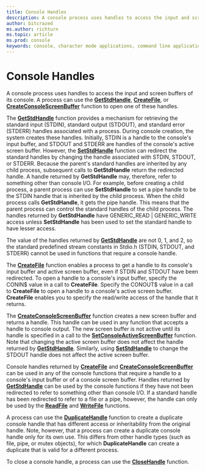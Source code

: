 ```yaml
---
title: Console Handles
description: A console process uses handles to access the input and screen buffers of its console, including the GetStdHandle, CreateFile, or CreateConsoleScreenBuffer functions.
author: bitcrazed
ms.author: richturn
ms.topic: article
ms.prod: console
keywords: console, character mode applications, command line applications, terminal applications, console api
---
```


# Console Handles


A console process uses handles to access the input and screen buffers of its console. A process can use the [**GetStdHandle**](getstdhandle.md), [**CreateFile**](https://msdn.microsoft.com/library/windows/desktop/aa363858), or [**CreateConsoleScreenBuffer**](createconsolescreenbuffer.md) function to open one of these handles.

The [**GetStdHandle**](getstdhandle.md) function provides a mechanism for retrieving the standard input (STDIN), standard output (STDOUT), and standard error (STDERR) handles associated with a process. During console creation, the system creates these handles. Initially, STDIN is a handle to the console's input buffer, and STDOUT and STDERR are handles of the console's active screen buffer. However, the [**SetStdHandle**](setstdhandle.md) function can redirect the standard handles by changing the handle associated with STDIN, STDOUT, or STDERR. Because the parent's standard handles are inherited by any child process, subsequent calls to **GetStdHandle** return the redirected handle. A handle returned by **GetStdHandle** may, therefore, refer to something other than console I/O. For example, before creating a child process, a parent process can use **SetStdHandle** to set a pipe handle to be the STDIN handle that is inherited by the child process. When the child process calls **GetStdHandle**, it gets the pipe handle. This means that the parent process can control the standard handles of the child process. The handles returned by **GetStdHandle** have GENERIC\_READ | GENERIC\_WRITE access unless **SetStdHandle** has been used to set the standard handle to have lesser access.

The value of the handles returned by [**GetStdHandle**](getstdhandle.md) are not 0, 1, and 2, so the standard predefined stream constants in Stdio.h (STDIN, STDOUT, and STDERR) cannot be used in functions that require a console handle.

The [**CreateFile**](https://msdn.microsoft.com/library/windows/desktop/aa363858) function enables a process to get a handle to its console's input buffer and active screen buffer, even if STDIN and STDOUT have been redirected. To open a handle to a console's input buffer, specify the CONIN$ value in a call to **CreateFile**. Specify the CONOUT$ value in a call to **CreateFile** to open a handle to a console's active screen buffer. **CreateFile** enables you to specify the read/write access of the handle that it returns.

The [**CreateConsoleScreenBuffer**](createconsolescreenbuffer.md) function creates a new screen buffer and returns a handle. This handle can be used in any function that accepts a handle to console output. The new screen buffer is not active until its handle is specified in a call to the [**SetConsoleActiveScreenBuffer**](setconsoleactivescreenbuffer.md) function. Note that changing the active screen buffer does not affect the handle returned by [**GetStdHandle**](getstdhandle.md). Similarly, using [**SetStdHandle**](setstdhandle.md) to change the STDOUT handle does not affect the active screen buffer.

Console handles returned by [**CreateFile**](https://msdn.microsoft.com/library/windows/desktop/aa363858) and [**CreateConsoleScreenBuffer**](createconsolescreenbuffer.md) can be used in any of the console functions that require a handle to a console's input buffer or of a console screen buffer. Handles returned by [**GetStdHandle**](getstdhandle.md) can be used by the console functions if they have not been redirected to refer to something other than console I/O. If a standard handle has been redirected to refer to a file or a pipe, however, the handle can only be used by the [**ReadFile**](https://msdn.microsoft.com/library/windows/desktop/aa365467) and [**WriteFile**](https://msdn.microsoft.com/library/windows/desktop/aa365747) functions.

A process can use the [**DuplicateHandle**](https://msdn.microsoft.com/library/windows/desktop/ms724251) function to create a duplicate console handle that has different access or inheritability from the original handle. Note, however, that a process can create a duplicate console handle only for its own use. This differs from other handle types (such as file, pipe, or mutex objects), for which **DuplicateHandle** can create a duplicate that is valid for a different process.

To close a console handle, a process can use the [**CloseHandle**](https://msdn.microsoft.com/library/windows/desktop/ms724211) function.

 

 




